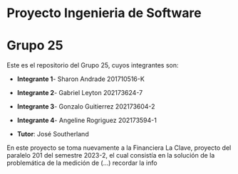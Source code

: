 # Proyecto Ingenieria de Software

# Grupo 25
Este es el repositorio del Grupo 25, cuyos integrantes son:
* **Integrante 1**- Sharon Andrade 201710516-K
* **Integrante 2**- Gabriel Leyton 202173624-7
* **Integrante 3**- Gonzalo Guitierrez  202173604-2
* **Integrante 4**- Angeline Rogriguez  202173594-1

* **Tutor**: José Southerland

En este proyecto se toma nuevamente a la Financiera La Clave, proyecto del paralelo 201 del semestre 2023-2, el cual consistía en la solución de la problemática de la medición de (...) recordar la info
